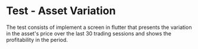 # Test - Asset Variation

The test consists of implement a screen in flutter that presents the variation in 
the asset's price over the last 30 trading sessions and shows the profitability in the period.